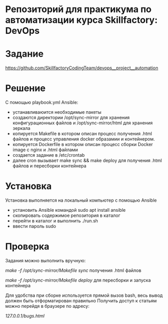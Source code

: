 # Репозиторий для практикума по автоматизации курса Skillfactory: DevOps

# Задание
https://github.com/SkillfactoryCodingTeam/devops__project__automation

# Решение
С помощью playbook.yml Ansible:
- устанавливаюится необходимые пакеты
- создаются директории /opt/sync-mirror для хранения конфигурационных файлов и /opt/sync-mirror/html для хранения зеркала
- копируется Makefile в котором описан процесс получения .html файлов и процесс управления docker образамии и контейнером. 
- копируется Dockerfile в котором описан процесс сборки Docker image с nginx и .html файлами
- создается задание в /etc/crontab
- далее cron вызывает make sync && make deploy для получения .html файлов и пересборки контейнера

# Установка
Установка выполняется на локальный компьютер с помощью Ansible 
- установить Ansible командой sudo apt install ansible
- скопировать содержимое репозитория в каталог
- перейти в каталог и выполнить ./run.sh
- ввести пароль sudo 

# Проверка
Задания можно выполнить вручную:

*make -f /opt/sync-mirror/Makefile sync* получения .html файлов 

*make -f /opt/sync-mirror/Makefile deploy* для пересборки и запуска контейнера

Для удобства при сборке используется прямой вызов bash, весь вывод должен быть отформатирован правильно
Получить доступ к статьям можно перейдя в браузере по адресу:

*127.0.0.1/bugs.html*
